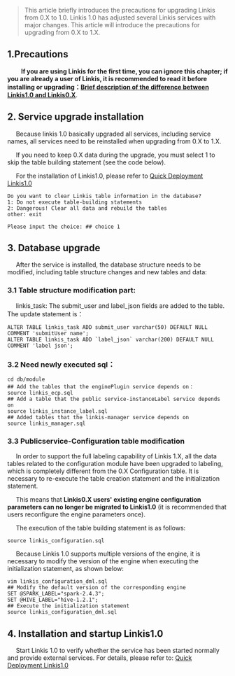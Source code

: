  > This article briefly introduces the precautions for upgrading Linkis from 0.X to 1.0. Linkis 1.0 has adjusted several Linkis services with major changes. This article will introduce the precautions for upgrading from 0.X to 1.X.

## 1.Precautions

&nbsp;&nbsp;&nbsp;&nbsp;&nbsp;&nbsp;&nbsp;&nbsp;**If you are using Linkis for the first time, you can ignore this chapter; if you are already a user of Linkis, it is recommended to read it before installing or upgrading：[Brief description of the difference between Linkis1.0 and Linkis0.X](https://github.com/WeBankFinTech/Linkis/wiki/Linkis1.0%E4%B8%8ELinkis0.X%E7%9A%84%E5%8C%BA%E5%88%AB%E7%AE%80%E8%BF%B0)**.

## 2. Service upgrade installation

&nbsp;&nbsp;&nbsp;&nbsp;  Because linkis 1.0 basically upgraded all services, including service names, all services need to be reinstalled when upgrading from 0.X to 1.X.

&nbsp;&nbsp;&nbsp;&nbsp;  If you need to keep 0.X data during the upgrade, you must select 1 to skip the table building statement (see the code below).

&nbsp;&nbsp;&nbsp;&nbsp;  For the installation of Linkis1.0, please refer to [Quick Deployment Linkis1.0](../Deployment_Documents/Quick_Deploy_Linkis1.0.md)

```
Do you want to clear Linkis table information in the database?
1: Do not execute table-building statements
2: Dangerous! Clear all data and rebuild the tables
other: exit

Please input the choice: ## choice 1
```
## 3. Database upgrade

&nbsp;&nbsp;&nbsp;&nbsp;  After the service is installed, the database structure needs to be modified, including table structure changes and new tables and data:

### 3.1 Table structure modification part:

&nbsp;&nbsp;&nbsp;&nbsp;  linkis_task: The submit_user and label_json fields are added to the table. The update statement is：

```mysql-sql
ALTER TABLE linkis_task ADD submit_user varchar(50) DEFAULT NULL COMMENT 'submitUser name';
ALTER TABLE linkis_task ADD `label_json` varchar(200) DEFAULT NULL COMMENT 'label json';
```

### 3.2 Need newly executed sql：

```mysql-sql
cd db/module
## Add the tables that the enginePlugin service depends on：
source linkis_ecp.sql
## Add a table that the public service-instanceLabel service depends on
source linkis_instance_label.sql
## Added tables that the linkis-manager service depends on
source linkis_manager.sql
```

### 3.3 Publicservice-Configuration table modification

&nbsp;&nbsp;&nbsp;&nbsp;  In order to support the full labeling capability of Linkis 1.X, all the data tables related to the configuration module have been upgraded to labeling, which is completely different from the 0.X Configuration table. It is necessary to re-execute the table creation statement and the initialization statement.

&nbsp;&nbsp;&nbsp;&nbsp;  This means that **Linkis0.X users' existing engine configuration parameters can no longer be migrated to Linkis1.0** (it is recommended that users reconfigure the engine parameters once).

&nbsp;&nbsp;&nbsp;&nbsp;  The execution of the table building statement is as follows:

```mysql-sql
source linkis_configuration.sql
```

&nbsp;&nbsp;&nbsp;&nbsp;  Because Linkis 1.0 supports multiple versions of the engine, it is necessary to modify the version of the engine when executing the initialization statement, as shown below:

```mysql-sql
vim linkis_configuration_dml.sql
## Modify the default version of the corresponding engine
SET @SPARK_LABEL="spark-2.4.3";
SET @HIVE_LABEL="hive-1.2.1";
## Execute the initialization statement
source linkis_configuration_dml.sql
```

## 4. Installation and startup Linkis1.0

&nbsp;&nbsp;&nbsp;&nbsp;  Start Linkis 1.0  to verify whether the service has been started normally and provide external services. For details, please refer to: [Quick Deployment Linkis1.0](../Deployment_Documents/Quick_Deploy_Linkis1.0.md)
